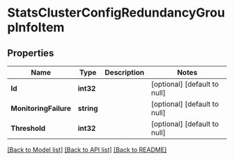 # StatsClusterConfigRedundancyGroupInfoItem

## Properties
Name | Type | Description | Notes
------------ | ------------- | ------------- | -------------
**Id** | **int32** |  | [optional] [default to null]
**MonitoringFailure** | **string** |  | [optional] [default to null]
**Threshold** | **int32** |  | [optional] [default to null]

[[Back to Model list]](../README.md#documentation-for-models) [[Back to API list]](../README.md#documentation-for-api-endpoints) [[Back to README]](../README.md)

